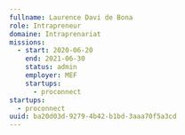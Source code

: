 ```yaml
---
fullname: Laurence Davi de Bona
role: Intrapreneur
domaine: Intraprenariat
missions:
  - start: 2020-06-20
    end: 2021-06-30
    status: admin
    employer: MEF
    startups:
      - proconnect
startups:
  - proconnect
uuid: ba20d03d-9279-4b42-b1bd-3aaa70f5a3cd
---
```

